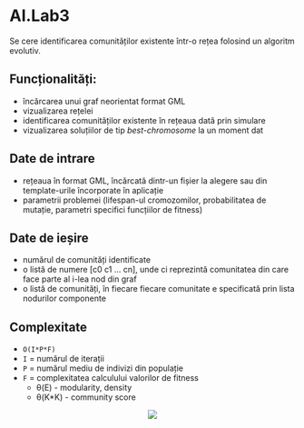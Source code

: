 # AI.Lab3

Se cere identificarea comunităților existente într-o rețea folosind un algoritm evolutiv.

## Funcționalități:

- încărcarea unui graf neorientat format GML
- vizualizarea rețelei
- identificarea comunităților existente în rețeaua dată prin simulare
- vizualizarea soluțiilor de tip _best-chromosome_ la un moment dat

## Date de intrare

- rețeaua în format GML, încărcată dintr-un fișier la alegere sau din template-urile încorporate în aplicație
- parametrii problemei (lifespan-ul cromozomilor, probabilitatea de mutație, parametri specifici funcțiilor de fitness)

## Date de ieșire
- numărul de comunități identificate
- o listă de numere [c0 c1 ... cn], unde ci reprezintă comunitatea din care face parte al i-lea nod din graf
- o listă de comunități, în fiecare fiecare comunitate e specificată prin lista nodurilor componente

## Complexitate

- `O(I*P*F)`
- `I` = numărul de iterații
- `P` = numărul mediu de indivizi din populație
- `F` = complexitatea calculului valorilor de fitness 
    - θ(E) - modularity, density
    - θ(K*K) - community score


<p align="center"><img src="https://user-images.githubusercontent.com/91871146/226187485-2c3444fa-22f6-4fe3-9a9d-0371f56bff59.png"></p>
